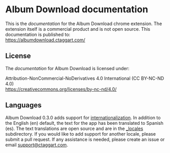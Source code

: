 # Album Download documentation
This is the _documentation_ for the Album Download chrome extension. The extension itself is a commercial product and is not open source. This documentation is published to:<br/>
https://albumdownload.ctaggart.com/

## License
The _documentation_ for Album Download is licensed under:

Attribution-NonCommercial-NoDerivatives 4.0 International (CC BY-NC-ND 4.0)<br/>
https://creativecommons.org/licenses/by-nc-nd/4.0/

## Languages
Album Download 0.3.0 adds support for [internationalization](https://developer.chrome.com/webstore/i18n). In addition to the English (en) default, the text for the app has been translated to Spanish (es). The text translations are open source and are in the [_locales](_locales) subdirectory. If you would like to add support for another locale, please submit a pull request. If any assistance is needed, please create an issue or email support@ctaggart.com.